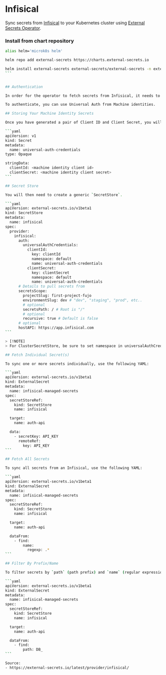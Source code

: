 # Infisical

Sync secrets from [Infisical](https://www.infisical.com/) to your Kubernetes cluster using [External Secrets Operator](https://external-secrets.io/).

### Install from chart repository

````bash
alias helm='microk8s helm'

helm repo add external-secrets https://charts.external-secrets.io

helm install external-secrets external-secrets/external-secrets -n external-secrets --create-namespace
```


## Authentication

In order for the operator to fetch secrets from Infisical, it needs to first authenticate with Infisical.

To authenticate, you can use Universal Auth from Machine identities.

## Storing Your Machine Identity Secrets

Once you have generated a pair of Client ID and Client Secret, you will need to store these credentials in your cluster as a Kubernetes secret.

```yaml
apiVersion: v1
kind: Secret
metadata:
  name: universal-auth-credentials
type: Opaque

stringData:
  clientId: <machine identity client id>
  clientSecret: <machine identity client secret>
```

## Secret Store

You will then need to create a generic `SecretStore`.

```yaml
apiVersion: external-secrets.io/v1beta1
kind: SecretStore
metadata:
  name: infisical
spec:
  provider:
    infisical:
      auth:
        universalAuthCredentials:
          clientId:
            key: clientId
            namespace: default
            name: universal-auth-credentials
          clientSecret:
            key: clientSecret
            namespace: default
            name: universal-auth-credentials
      # Details to pull secrets from
      secretsScope:
        projectSlug: first-project-fujo
        environmentSlug: dev # "dev", "staging", "prod", etc..
        # optional
        secretsPath: / # Root is "/"
        # optional
        recursive: true # Default is false
      # optional
      hostAPI: https://app.infisical.com
```

> [!NOTE]
> For ClusterSecretStore, be sure to set namespace in universalAuthCredentials.clientId and universalAuthCredentials.clientSecret.

## Fetch Individual Secret(s)

To sync one or more secrets individually, use the following YAML:

```yaml
apiVersion: external-secrets.io/v1beta1
kind: ExternalSecret
metadata:
  name: infisical-managed-secrets
spec:
  secretStoreRef:
    kind: SecretStore
    name: infisical

  target:
    name: auth-api

  data:
    - secretKey: API_KEY
      remoteRef:
        key: API_KEY
```

## Fetch All Secrets

To sync all secrets from an Infisical, use the following YAML:

```yaml
apiVersion: external-secrets.io/v1beta1
kind: ExternalSecret
metadata:
  name: infisical-managed-secrets
spec:
  secretStoreRef:
    kind: SecretStore
    name: infisical

  target:
    name: auth-api

  dataFrom:
    - find:
        name:
          regexp: .*
```

## Filter By Prefix/Name

To filter secrets by `path` (path prefix) and `name` (regular expression).

```yaml
apiVersion: external-secrets.io/v1beta1
kind: ExternalSecret
metadata:
  name: infisical-managed-secrets
spec:
  secretStoreRef:
    kind: SecretStore
    name: infisical

  target:
    name: auth-api

  dataFrom:
    - find:
        path: DB_
```

Source:
- https://external-secrets.io/latest/provider/infisical/
